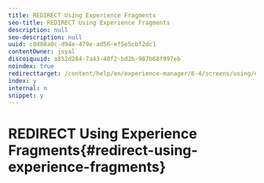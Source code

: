 ```yaml
---
title: REDIRECT Using Experience Fragments
seo-title: REDIRECT Using Experience Fragments
description: null
seo-description: null
uuid: c0d88a0c-d94e-479e-ad56-ef5e5cbf2dc1
contentOwner: jsyal
discoiquuid: a852d284-7a43-40f2-bd2b-987b68f997eb
noindex: true
redirecttarget: /content/help/en/experience-manager/6-4/screens/using/experience-fragments-in-screens
index: y
internal: n
snippet: y
---
```


# REDIRECT Using Experience Fragments{#redirect-using-experience-fragments}

